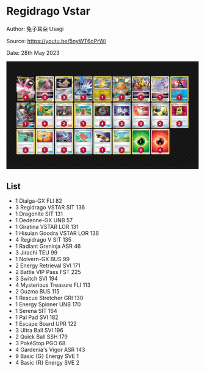 # Regidrago Vstar

Author: 兔子耳朵 Usagi

Source: <https://youtu.be/5nyWT6oPrWI>

Date: 28th May 2023

![decklist](../../images/SVI/Regidrago%20Vstar/2-%20Regidrago%20Vstar.png)

## List

* 1 Dialga-GX FLI 82
* 3 Regidrago VSTAR SIT 136
* 1 Dragonite SIT 131
* 1 Dedenne-GX UNB 57
* 1 Giratina VSTAR LOR 131
* 1 Hisuian Goodra VSTAR LOR 136
* 4 Regidrago V SIT 135
* 1 Radiant Greninja ASR 46
* 3 Jirachi TEU 99
* 1 Noivern-GX BUS 99
* 2 Energy Retrieval SVI 171
* 2 Battle VIP Pass FST 225
* 3 Switch SVI 194
* 4 Mysterious Treasure FLI 113
* 2 Guzma BUS 115
* 1 Rescue Stretcher GRI 130
* 1 Energy Spinner UNB 170
* 1 Serena SIT 164
* 1 Pal Pad SVI 182
* 1 Escape Board UPR 122
* 3 Ultra Ball SVI 196
* 2 Quick Ball SSH 179
* 3 PokéStop PGO 68
* 4 Gardenia's Vigor ASR 143
* 9 Basic {G} Energy SVE 1
* 4 Basic {R} Energy SVE 2
